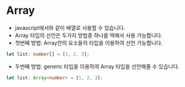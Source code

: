 # Array

* javascript에서와 같이 배열로 사용할 수 있습니다.
* Array 타입의 선언은 두가지 방법중 하나를 택해서 사용 가능합니다.
* 첫번째 방법: Array안의 요소들의 타입을 이용하여 선언 가능합니다.

```typescript
let list: number[] = [1, 2, 3];
```

* 두번째 방법: generic 타입을 이용하여 Array 타입을 선언해줄 수 있습니다.

```typescript
let list: Array<number> = [1, 2, 3];
```

